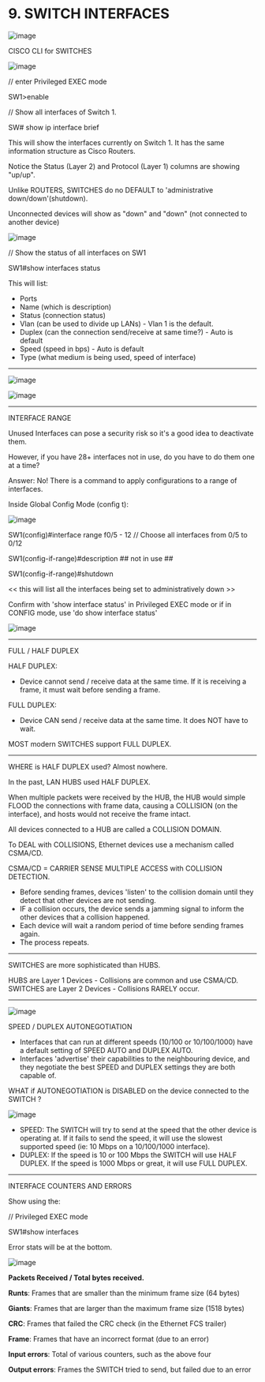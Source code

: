 # 9. SWITCH INTERFACES

![image](https://github.com/psaumur/CCNA/assets/106411237/5d0d80dc-74d1-4656-841c-fcaa2b89c760)


CISCO CLI for SWITCHES

![image](https://github.com/psaumur/CCNA/assets/106411237/e3947ef5-9100-426f-8d62-fd4ce5224351)


// enter Privileged EXEC mode

SW1>enable

// Show all interfaces of Switch 1.

SW# show ip interface brief

This will show the interfaces currently on Switch 1. It has the same information structure as Cisco Routers.

Notice the Status (Layer 2) and Protocol (Layer 1) columns are showing "up/up".

Unlike ROUTERS, SWITCHES do no DEFAULT to 'administrative down/down'(shutdown).

Unconnected devices will show as "down" and "down" (not connected to another device)

![image](https://github.com/psaumur/CCNA/assets/106411237/e0fdc339-21d9-4313-b7d8-78303a7ba1ea)


// Show the status of all interfaces on SW1

SW1#show interfaces status

This will list:

- Ports
- Name (which is description)
- Status (connection status)
- Vlan (can be used to divide up LANs) - Vlan 1 is the default.
- Duplex (can the connection send/receive at same time?) - Auto is default
- Speed (speed in bps) - Auto is default
- Type (what medium is being used, speed of interface)

---

![image](https://github.com/psaumur/CCNA/assets/106411237/12a33be7-795f-467a-87a4-42c5b218960b)


![image](https://github.com/psaumur/CCNA/assets/106411237/7b5953f7-77d3-4826-8efc-072498a7f9c0)


---

INTERFACE RANGE

Unused Interfaces can pose a security risk so it's a good idea to deactivate them.

However, if you have 28+ interfaces not in use, do you have to do them one at a time?

Answer: No! There is a command to apply configurations to a range of interfaces.

Inside Global Config Mode (config t):

![image](https://github.com/psaumur/CCNA/assets/106411237/06e2e267-1e07-48a1-8c8c-8edbd5bd48ae)


SW1(config)#interface range f0/5 - 12   // Choose all interfaces from 0/5 to 0/12

SW1(config-if-range)#description ## not in use ##

SW1(config-if-range)#shutdown

<< this will list all the interfaces being set to administratively down >>

Confirm with 'show interface status' in Privileged EXEC mode or if in CONFIG mode, use 'do show interface status'

![image](https://github.com/psaumur/CCNA/assets/106411237/8d1d49d3-e000-4570-ab7e-b994b959ebd5)

---

FULL / HALF DUPLEX

HALF DUPLEX:

- Device cannot send / receive data at the same time. If it is receiving a frame, it must wait before sending a frame.

FULL DUPLEX:

- Device CAN send / receive data at the same time. It does NOT have to wait.

MOST modern SWITCHES support FULL DUPLEX.

---

WHERE is HALF DUPLEX used? Almost nowhere.

In the past, LAN HUBS used HALF DUPLEX.

When multiple packets were received by the HUB, the HUB would simple FLOOD the connections with frame data, causing a COLLISION (on the interface), and hosts would not receive the frame  intact.

All devices connected to a HUB are called a COLLISION DOMAIN.

To DEAL with COLLISIONS, Ethernet devices use a mechanism called CSMA/CD.

CSMA/CD = CARRIER SENSE MULTIPLE ACCESS with COLLISION DETECTION.

- Before sending frames, devices 'listen' to the collision domain until they detect that other devices are not sending.
- IF a collision occurs, the device sends a jamming signal to inform the other devices that a collision happened.
- Each device will wait a random period of time before sending frames again.
- The process repeats.

---

SWITCHES are more sophisticated than HUBS.

HUBS are Layer 1 Devices - Collisions are common and use CSMA/CD.
SWITCHES are Layer 2 Devices - Collisions RARELY occur.

---

![image](https://github.com/psaumur/CCNA/assets/106411237/feff3816-1449-4282-bc44-71575333a1e0)


SPEED / DUPLEX AUTONEGOTIATION

- Interfaces that can run at different speeds (10/100 or 10/100/1000) have a default setting of SPEED AUTO and DUPLEX AUTO.
- Interfaces 'advertise' their capabilities to the neighbouring device, and they negotiate the best SPEED and DUPLEX settings they are both capable of.

WHAT if AUTONEGOTIATION is DISABLED on the device connected to the SWITCH ?

![image](https://github.com/psaumur/CCNA/assets/106411237/30519cf7-0a79-4996-a8d8-dfac689f4005)


- SPEED: The SWITCH will try to send at the speed that the other device is operating at.
If it fails to send the speed, it will use the slowest supported speed (ie: 10 Mbps on a 10/100/1000 interface).
- DUPLEX: If the speed is 10 or 100 Mbps the SWITCH will use HALF DUPLEX.
If the speed is 1000 Mbps or great, it will use FULL DUPLEX.

---

INTERFACE COUNTERS AND ERRORS

Show using the:

// Privileged EXEC mode

SW1#show interfaces <interface name>

Error stats will be at the bottom.

![image](https://github.com/psaumur/CCNA/assets/106411237/20d6affd-6014-427d-9ad9-c638ace358f8)


**Packets Received / Total bytes received.**

**Runts**: Frames that are smaller than the minimum frame size (64 bytes)

**Giants**: Frames that are larger than the maximum frame size (1518 bytes)

**CRC**: Frames that failed the CRC check (in the Ethernet FCS trailer)

**Frame**: Frames that have an incorrect format (due to an error)

**Input errors**: Total of various counters, such as the above four

**Output errors**: Frames the SWITCH tried to send, but failed due to an error
